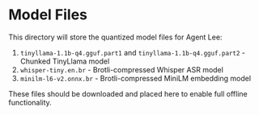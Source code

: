 # Model Files

This directory will store the quantized model files for Agent Lee:

1. `tinyllama-1.1b-q4.gguf.part1` and `tinyllama-1.1b-q4.gguf.part2` - Chunked TinyLlama model
2. `whisper-tiny.en.br` - Brotli-compressed Whisper ASR model
3. `minilm-l6-v2.onnx.br` - Brotli-compressed MiniLM embedding model

These files should be downloaded and placed here to enable full offline functionality.